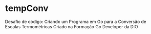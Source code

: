 # tempConv
Desafio de código: Criando um Programa em Go para a Conversão de Escalas Termométricas
Criado na Formação Go Developer da DIO



